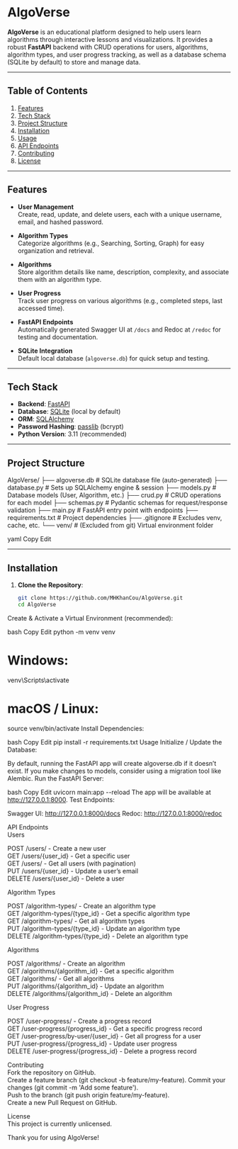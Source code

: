 # AlgoVerse

**AlgoVerse** is an educational platform designed to help users learn algorithms through interactive lessons and visualizations. It provides a robust **FastAPI** backend with CRUD operations for users, algorithms, algorithm types, and user progress tracking, as well as a database schema (SQLite by default) to store and manage data.

---

## Table of Contents

1. [Features](#features)
2. [Tech Stack](#tech-stack)
3. [Project Structure](#project-structure)
4. [Installation](#installation)
5. [Usage](#usage)
6. [API Endpoints](#api-endpoints)
7. [Contributing](#contributing)
8. [License](#license)

---

## Features

- **User Management**  
  Create, read, update, and delete users, each with a unique username, email, and hashed password.

- **Algorithm Types**  
  Categorize algorithms (e.g., Searching, Sorting, Graph) for easy organization and retrieval.

- **Algorithms**  
  Store algorithm details like name, description, complexity, and associate them with an algorithm type.

- **User Progress**  
  Track user progress on various algorithms (e.g., completed steps, last accessed time).

- **FastAPI Endpoints**  
  Automatically generated Swagger UI at `/docs` and Redoc at `/redoc` for testing and documentation.

- **SQLite Integration**  
  Default local database (`algoverse.db`) for quick setup and testing.

---

## Tech Stack

- **Backend**: [FastAPI](https://fastapi.tiangolo.com/)  
- **Database**: [SQLite](https://www.sqlite.org/index.html) (local by default)  
- **ORM**: [SQLAlchemy](https://www.sqlalchemy.org/)  
- **Password Hashing**: [passlib](https://passlib.readthedocs.io/en/stable/) (bcrypt)  
- **Python Version**: 3.11 (recommended)

---

## Project Structure

AlgoVerse/ ├── algoverse.db # SQLite database file (auto-generated) ├── database.py # Sets up SQLAlchemy engine & session ├── models.py # Database models (User, Algorithm, etc.) ├── crud.py # CRUD operations for each model ├── schemas.py # Pydantic schemas for request/response validation ├── main.py # FastAPI entry point with endpoints ├── requirements.txt # Project dependencies ├── .gitignore # Excludes venv, cache, etc. └── venv/ # (Excluded from git) Virtual environment folder

yaml
Copy
Edit

---

## Installation

1. **Clone the Repository**:
   ```bash
   git clone https://github.com/MHKhanCou/AlgoVerse.git
   cd AlgoVerse
Create & Activate a Virtual Environment (recommended):

bash
Copy
Edit
python -m venv venv
# Windows:
venv\Scripts\activate
# macOS / Linux:
source venv/bin/activate
Install Dependencies:

bash
Copy
Edit
pip install -r requirements.txt
Usage
Initialize / Update the Database:

By default, running the FastAPI app will create algoverse.db if it doesn’t exist.
If you make changes to models, consider using a migration tool like Alembic.
Run the FastAPI Server:

bash
Copy
Edit
uvicorn main:app --reload
The app will be available at http://127.0.0.1:8000.
Test Endpoints:

Swagger UI: http://127.0.0.1:8000/docs
Redoc: http://127.0.0.1:8000/redoc

API Endpoints<br>
Users<br>

POST /users/ - Create a new user<br>
GET /users/{user_id} - Get a specific user<br>
GET /users/ - Get all users (with pagination)<br>
PUT /users/{user_id} - Update a user’s email<br>
DELETE /users/{user_id} - Delete a user<br>

Algorithm Types<br>

POST /algorithm-types/ - Create an algorithm type<br>
GET /algorithm-types/{type_id} - Get a specific algorithm type<br>
GET /algorithm-types/ - Get all algorithm types<br>
PUT /algorithm-types/{type_id} - Update an algorithm type<br>
DELETE /algorithm-types/{type_id} - Delete an algorithm type<br>

Algorithms<br>

POST /algorithms/ - Create an algorithm<br>
GET /algorithms/{algorithm_id} - Get a specific algorithm<br>
GET /algorithms/ - Get all algorithms<br>
PUT /algorithms/{algorithm_id} - Update an algorithm<br>
DELETE /algorithms/{algorithm_id} - Delete an algorithm<br>

User Progress<br>

POST /user-progress/ - Create a progress record<br>
GET /user-progress/{progress_id} - Get a specific progress record<br>
GET /user-progress/by-user/{user_id} - Get all progress for a user<br>
PUT /user-progress/{progress_id} - Update user progress<br>
DELETE /user-progress/{progress_id} - Delete a progress record<br>

Contributing<br>
Fork the repository on GitHub.<br>
Create a feature branch (git checkout -b feature/my-feature).
Commit your changes (git commit -m 'Add some feature').<br>
Push to the branch (git push origin feature/my-feature).<br>
Create a new Pull Request on GitHub.<br>

License<br>
This project is currently unlicensed.<br>

Thank you for using AlgoVerse!<br>
